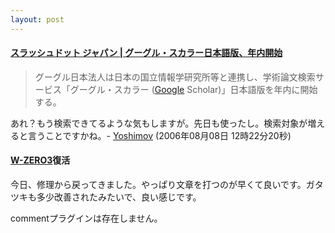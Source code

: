 ```yaml
---
layout: post
---
```

<h4><a href="http://slashdot.jp/science/article.pl?sid=06/08/07/1531229&from=rss">スラッシュドット ジャパン | グーグル・スカラー日本語版、年内開始</a></h4>
<blockquote><p>グーグル日本法人は日本の国立情報学研究所等と連携し、学術論文検索サービス「グーグル・スカラー (<a href="http://www.google.co.jp/">Google</a> Scholar)」日本語版を年内に開始する。</p>
</blockquote>
<p>あれ？もう検索できてるような気もしますが。先日も使ったし。検索対象が増えると言うことですかね。- <a href="/?page=Yoshimov" class="wikipage">Yoshimov</a> (2006年08月08日 12時22分20秒)</p>
<h4><a href="/?page=SHARP+WS003SH" class="wikipage">W-ZERO3</a>復活</h4>
<p>今日、修理から戻ってきました。やっぱり文章を打つのが早くて良いです。ガタツキも多少改善されたみたいで、良い感じです。</p>
<p><span class="error">commentプラグインは存在しません。</span> </p>
